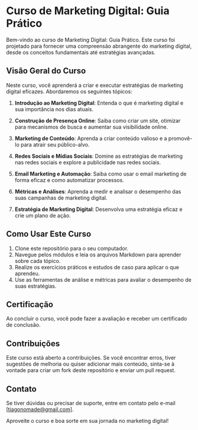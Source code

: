 # Curso de Marketing Digital: Guia Prático

Bem-vindo ao curso de Marketing Digital: Guia Prático. Este curso foi projetado para fornecer uma compreensão abrangente do marketing digital, desde os conceitos fundamentais até estratégias avançadas.

## Visão Geral do Curso

Neste curso, você aprenderá a criar e executar estratégias de marketing digital eficazes. Abordaremos os seguintes tópicos:

1. **Introdução ao Marketing Digital**: Entenda o que é marketing digital e sua importância nos dias atuais.

2. **Construção de Presença Online**: Saiba como criar um site, otimizar para mecanismos de busca e aumentar sua visibilidade online.

3. **Marketing de Conteúdo**: Aprenda a criar conteúdo valioso e a promovê-lo para atrair seu público-alvo.

4. **Redes Sociais e Mídias Sociais**: Domine as estratégias de marketing nas redes sociais e explore a publicidade nas redes sociais.

5. **Email Marketing e Automação**: Saiba como usar o email marketing de forma eficaz e como automatizar processos.

6. **Métricas e Análises**: Aprenda a medir e analisar o desempenho das suas campanhas de marketing digital.

7. **Estratégia de Marketing Digital**: Desenvolva uma estratégia eficaz e crie um plano de ação.

## Como Usar Este Curso

1. Clone este repositório para o seu computador.
2. Navegue pelos módulos e leia os arquivos Markdown para aprender sobre cada tópico.
3. Realize os exercícios práticos e estudos de caso para aplicar o que aprendeu.
4. Use as ferramentas de análise e métricas para avaliar o desempenho de suas estratégias.

## Certificação

Ao concluir o curso, você pode fazer a avaliação e receber um certificado de conclusão.

## Contribuições

Este curso está aberto a contribuições. Se você encontrar erros, tiver sugestões de melhoria ou quiser adicionar mais conteúdo, sinta-se à vontade para criar um fork deste repositório e enviar um pull request.

## Contato

Se tiver dúvidas ou precisar de suporte, entre em contato pelo e-mail [tiagonomade@gmail.com].

Aproveite o curso e boa sorte em sua jornada no marketing digital!
